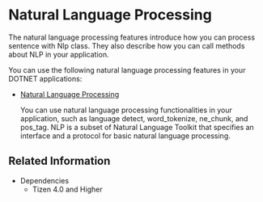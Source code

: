 # Natural Language Processing

The natural language processing features introduce how you can process sentence with Nlp class. They also describe how you can call methods about NLP in your application.

You can use the following natural language processing features in your DOTNET applications:

-   [Natural Language Processing](nlp.md)

    You can use natural language processing functionalities in your application, such as language detect, word_tokenize, ne_chunk, and pos_tag. NLP is a subset of Natural Language Toolkit that specifies an interface and a protocol for basic natural language processing.

## Related Information
* Dependencies
  -   Tizen 4.0 and Higher